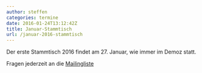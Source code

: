 ```yaml
---
author: steffen
categories: termine
date: 2016-01-24T13:12:42Z
title: Januar-Stammtisch
url: /januar-2016-stammtisch
---
```


Der erste Stammtisch 2016 findet am 27. Januar, wie immer im Demoz statt.


Fragen jederzeit an die [Mailingliste](mailto:computerstammtisch_ludwigsburg@lists.riseup.net)


[Mailingliste]: https://lists.riseup.net/www/info/computerstammtisch_ludwigsburg
